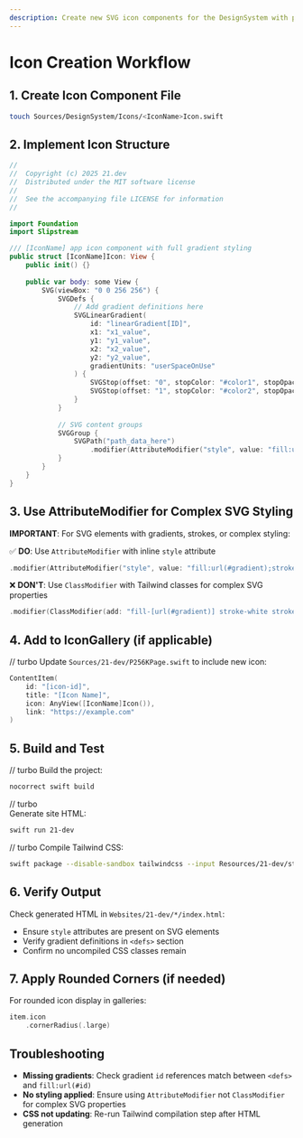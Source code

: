 ```yaml
---
description: Create new SVG icon components for the DesignSystem with proper styling and CSS generation
---
```


# Icon Creation Workflow

## 1. Create Icon Component File

```bash
touch Sources/DesignSystem/Icons/<IconName>Icon.swift
```

## 2. Implement Icon Structure

```swift
//
//  Copyright (c) 2025 21.dev
//  Distributed under the MIT software license
//
//  See the accompanying file LICENSE for information
//

import Foundation
import Slipstream

/// [IconName] app icon component with full gradient styling
public struct [IconName]Icon: View {
    public init() {}
    
    public var body: some View {
        SVG(viewBox: "0 0 256 256") {
            SVGDefs {
                // Add gradient definitions here
                SVGLinearGradient(
                    id: "linearGradient[ID]",
                    x1: "x1_value",
                    y1: "y1_value", 
                    x2: "x2_value",
                    y2: "y2_value",
                    gradientUnits: "userSpaceOnUse"
                ) {
                    SVGStop(offset: "0", stopColor: "#color1", stopOpacity: "1")
                    SVGStop(offset: "1", stopColor: "#color2", stopOpacity: "1")
                }
            }
            
            // SVG content groups
            SVGGroup {
                SVGPath("path_data_here")
                    .modifier(AttributeModifier("style", value: "fill:url(#linearGradient[ID]);fill-opacity:1;stroke-width:value"))
            }
        }
    }
}
```

## 3. Use AttributeModifier for Complex SVG Styling

**IMPORTANT**: For SVG elements with gradients, strokes, or complex styling:

✅ **DO**: Use `AttributeModifier` with inline `style` attribute
```swift
.modifier(AttributeModifier("style", value: "fill:url(#gradient);stroke:#ffffff;stroke-width:2"))
```

❌ **DON'T**: Use `ClassModifier` with Tailwind classes for complex SVG properties
```swift
.modifier(ClassModifier(add: "fill-[url(#gradient)] stroke-white stroke-2"))  // Won't compile!
```

## 4. Add to IconGallery (if applicable)

// turbo
Update `Sources/21-dev/P256KPage.swift` to include new icon:
```swift
ContentItem(
    id: "[icon-id]", 
    title: "[Icon Name]", 
    icon: AnyView([IconName]Icon()), 
    link: "https://example.com"
)
```

## 5. Build and Test

// turbo
Build the project:
```bash
nocorrect swift build
```

// turbo  
Generate site HTML:
```bash
swift run 21-dev
```

// turbo
Compile Tailwind CSS:
```bash
swift package --disable-sandbox tailwindcss --input Resources/21-dev/static/style.input.css --output Websites/21-dev/static/style.css --config Resources/21-dev/tailwind.config.cjs
```

## 6. Verify Output

Check generated HTML in `Websites/21-dev/*/index.html`:
- Ensure `style` attributes are present on SVG elements
- Verify gradient definitions in `<defs>` section
- Confirm no uncompiled CSS classes remain

## 7. Apply Rounded Corners (if needed)

For rounded icon display in galleries:
```swift
item.icon
    .cornerRadius(.large)
```

## Troubleshooting

- **Missing gradients**: Check gradient `id` references match between `<defs>` and `fill:url(#id)`
- **No styling applied**: Ensure using `AttributeModifier` not `ClassModifier` for complex SVG properties
- **CSS not updating**: Re-run Tailwind compilation step after HTML generation

